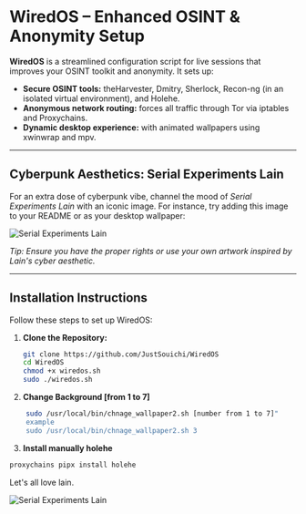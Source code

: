 # WiredOS – Enhanced OSINT & Anonymity Setup

**WiredOS** is a streamlined configuration script for live sessions that improves your OSINT toolkit and anonymity. It sets up:
- **Secure OSINT tools:** theHarvester, Dmitry, Sherlock, Recon-ng (in an isolated virtual environment), and Holehe.
- **Anonymous network routing:** forces all traffic through Tor via iptables and Proxychains.
- **Dynamic desktop experience:** with animated wallpapers using xwinwrap and mpv.

---

## Cyberpunk Aesthetics: Serial Experiments Lain

For an extra dose of cyberpunk vibe, channel the mood of *Serial Experiments Lain* with an iconic image. For instance, try adding this image to your README or as your desktop wallpaper:

![Serial Experiments Lain](https://upload.wikimedia.org/wikipedia/commons/0/08/Serial_Experiments_Lain_unofficial_logo.svg)

*Tip: Ensure you have the proper rights or use your own artwork inspired by Lain's cyber aesthetic.*

---

## Installation Instructions

Follow these steps to set up WiredOS:

1. **Clone the Repository:**
   ```bash
   git clone https://github.com/JustSouichi/WiredOS
   cd WiredOS
   chmod +x wiredos.sh
   sudo ./wiredos.sh
    ```
2. **Change Background [from 1 to 7]**
```bash
    sudo /usr/local/bin/chnage_wallpaper2.sh [number from 1 to 7]"
    example 
    sudo /usr/local/bin/chnage_wallpaper2.sh 3
```
3. **Install manually holehe**
```bash
proxychains pipx install holehe
```


Let's all love lain.

![Serial Experiments Lain](https://www.elimparcial.com/resizer/v2/KSAVLWD6PZGL5JBRGGJRBPUSB4.png?auth=f4a53ade184e815d7aca97cf55620e28ab33b8bc4e81f114c8b7be125cccf5b4&smart=true&width=1200&height=800&quality=70)

